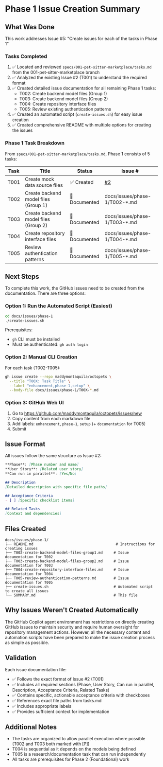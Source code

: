 # Phase 1 Issue Creation Summary

## What Was Done

This work addresses Issue #5: "Create issues for each of the tasks in Phase 1"

### Tasks Completed

1. ✅ Located and reviewed `specs/001-pet-sitter-marketplace/tasks.md` from the 001-pet-sitter-marketplace branch
2. ✅ Analyzed the existing Issue #2 (T001) to understand the required format
3. ✅ Created detailed issue documentation for all remaining Phase 1 tasks:
   - T002: Create backend model files (Group 1)
   - T003: Create backend model files (Group 2)
   - T004: Create repository interface files
   - T005: Review existing authentication patterns
4. ✅ Created an automated script (`create-issues.sh`) for easy issue creation
5. ✅ Created comprehensive README with multiple options for creating the issues

### Phase 1 Task Breakdown

From `specs/001-pet-sitter-marketplace/tasks.md`, Phase 1 consists of 5 tasks:

| Task | Title | Status | Issue # |
|------|-------|--------|---------|
| T001 | Create mock data source files | ✅ Created | [#2](https://github.com/maddymontaquila/octopets/issues/2) |
| T002 | Create backend model files (Group 1) | 📄 Documented | docs/issues/phase-1/T002-*.md |
| T003 | Create backend model files (Group 2) | 📄 Documented | docs/issues/phase-1/T003-*.md |
| T004 | Create repository interface files | 📄 Documented | docs/issues/phase-1/T004-*.md |
| T005 | Review authentication patterns | 📄 Documented | docs/issues/phase-1/T005-*.md |

## Next Steps

To complete this work, the GitHub issues need to be created from the documentation. There are three options:

### Option 1: Run the Automated Script (Easiest)

```bash
cd docs/issues/phase-1
./create-issues.sh
```

Prerequisites:
- `gh` CLI must be installed
- Must be authenticated: `gh auth login`

### Option 2: Manual CLI Creation

For each task (T002-T005):

```bash
gh issue create --repo maddymontaquila/octopets \
  --title "T00X: Task Title" \
  --label "enhancement,phase-1,setup" \
  --body-file docs/issues/phase-1/T00X-*.md
```

### Option 3: GitHub Web UI

1. Go to https://github.com/maddymontaquila/octopets/issues/new
2. Copy content from each markdown file
3. Add labels: `enhancement`, `phase-1`, `setup` (+ `documentation` for T005)
4. Submit

## Issue Format

All issues follow the same structure as Issue #2:

```markdown
**Phase**: [Phase number and name]
**User Story**: [Related user story]
**Can run in parallel**: [Yes/No]

## Description
[Detailed description with specific file paths]

## Acceptance Criteria
- [ ] [Specific checklist items]

## Related Tasks
[Context and dependencies]
```

## Files Created

```
docs/issues/phase-1/
├── README.md                                      # Instructions for creating issues
├── T002-create-backend-model-files-group1.md     # Issue documentation for T002
├── T003-create-backend-model-files-group2.md     # Issue documentation for T003
├── T004-create-repository-interface-files.md     # Issue documentation for T004
├── T005-review-authentication-patterns.md        # Issue documentation for T005
├── create-issues.sh                              # Automated script to create all issues
└── SUMMARY.md                                    # This file
```

## Why Issues Weren't Created Automatically

The GitHub Copilot agent environment has restrictions on directly creating GitHub issues to maintain security and require human oversight for repository management actions. However, all the necessary content and automation scripts have been prepared to make the issue creation process as simple as possible.

## Validation

Each issue documentation file:
- ✅ Follows the exact format of Issue #2 (T001)
- ✅ Includes all required sections (Phase, User Story, Can run in parallel, Description, Acceptance Criteria, Related Tasks)
- ✅ Contains specific, actionable acceptance criteria with checkboxes
- ✅ References exact file paths from tasks.md
- ✅ Includes appropriate labels
- ✅ Provides sufficient context for implementation

## Additional Notes

- The tasks are organized to allow parallel execution where possible (T002 and T003 both marked with [P])
- T004 is sequential as it depends on the models being defined
- T005 is a research/documentation task that can run independently
- All tasks are prerequisites for Phase 2 (Foundational) work
